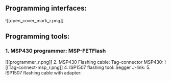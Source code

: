 ## Programming interfaces:

![[open_cover_mark_r.png]]
## Programming tools:
### 1. MSP430 programmer: MSP-FETFlash

![[programmer_r.png]]
2. MSP430 Flashing cable: Tag-connector MSP430:
![[Tag-connect-msp_r.png]]
4. ISP1507 flashing tool: Segger J-link:
5. ISP1507 flashing cable with adapter:
